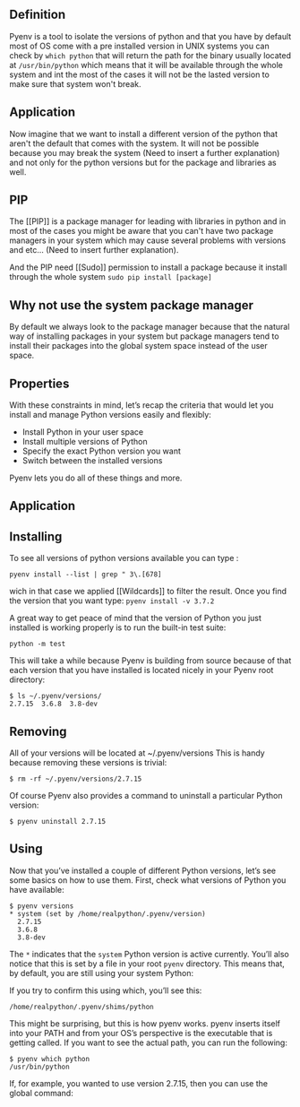 ## Definition
Pyenv is a tool to isolate the versions of python and that you have by default most of OS come with a pre installed version in UNIX systems you can check by `which python` that will return the path for the binary usually located at  `/usr/bin/python` which means that it will be available through the whole system and int the most of the cases it will not be the lasted version to make sure that system won't break.

## Application

Now imagine that we want to install a different version of the python that aren't the default that comes with the system. It will not be possible because you may break the system (Need to insert a further explanation) and not only for the python versions but for the package and libraries as well.

## PIP
The [[PIP]] is a package manager for leading with libraries in python and in most of the cases you might be aware that you can't have two package managers in your system which may cause several problems with versions and etc... (Need to insert further explanation).

And the PIP need [[Sudo]] permission to install a package because it install through the whole system `sudo pip install [package]` 

## Why not use the system package manager

By default we always look to the package manager because that the natural way of installing packages in your system but package managers tend to install their packages into the global system space instead of the user space.

## Properties

With these constraints in mind, let’s recap the criteria that would let you install and manage Python versions easily and flexibly:

- Install Python in your user space
- Install multiple versions of Python
- Specify the exact Python version you want
- Switch between the installed versions

Pyenv lets you do all of these things and more.

## Application

## Installing
To see all versions of python versions available you can type :

`pyenv install --list | grep " 3\.[678]` 

wich in that case we applied [[Wildcards]] to filter the result. Once you find the version that you want type:
`pyenv install -v 3.7.2`

A great way to get peace of mind that the version of Python you just installed is working properly is to run the built-in test suite:

`python -m test`

This will take a while because Pyenv is building from source because of that each version that you have installed is located nicely in your Pyenv root directory:

```
$ ls ~/.pyenv/versions/
2.7.15  3.6.8  3.8-dev
```

## Removing

All of your versions will be located at ~/.pyenv/versions This is handy because removing these versions is trivial:

`$ rm -rf ~/.pyenv/versions/2.7.15`

Of course Pyenv also provides a command to uninstall a particular Python version:

`$ pyenv uninstall 2.7.15`

## Using

Now that you’ve installed a couple of different Python versions, let’s see some basics on how to use them. First, check what versions of Python you have available:

```
$ pyenv versions
* system (set by /home/realpython/.pyenv/version)
  2.7.15
  3.6.8
  3.8-dev
```

The `*` indicates that the `system` Python version is active currently. You’ll also notice that this is set by a file in your root `pyenv` directory. This means that, by default, you are still using your system Python:

If you try to confirm this using which, you’ll see this:

```$ which python
/home/realpython/.pyenv/shims/python
```

This might be surprising, but this is how pyenv works. pyenv inserts itself into your PATH and from your OS’s perspective is the executable that is getting called. If you want to see the actual path, you can run the following:

```
$ pyenv which python
/usr/bin/python
```

If, for example, you wanted to use version 2.7.15, then you can use the global command:







